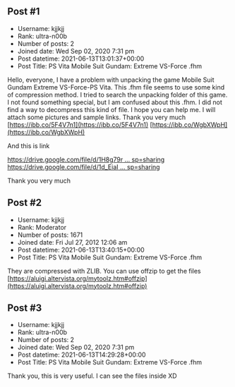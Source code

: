 ## Post #1
- Username: kjjkjj
- Rank: ultra-n00b
- Number of posts: 2
- Joined date: Wed Sep 02, 2020 7:31 pm
- Post datetime: 2021-06-13T13:01:37+00:00
- Post Title: PS Vita Mobile Suit Gundam: Extreme VS-Force .fhm

Hello, everyone, I have a problem with unpacking the game Mobile Suit Gundam Extreme VS-Force-PS Vita. This .fhm file seems to use some kind of compression method. I tried to search the unpacking folder of this game. I not found something special, but I am confused about this .fhm. I did not find a way to decompress this kind of file. I hope you can help me. I will attach some pictures and sample links.
Thank you very much
[https://ibb.co/5F4V7n1](https://ibb.co/5F4V7n1)
[https://ibb.co/WgbXWpH](https://ibb.co/WgbXWpH)

And this is link

[https://drive.google.com/file/d/1H8g79r ... sp=sharing](https://drive.google.com/file/d/1H8g79rMgpIybMb5bDLKIQYBka4MkGPYg/view?usp=sharing)
[https://drive.google.com/file/d/1d_EiaI ... sp=sharing](https://drive.google.com/file/d/1d_EiaI-9NIDFpe56eG2VBdB9w1wuxmku/view?usp=sharing)

Thank you very much
## Post #2
- Username: kjjkjj
- Rank: Moderator
- Number of posts: 1671
- Joined date: Fri Jul 27, 2012 12:06 am
- Post datetime: 2021-06-13T13:40:15+00:00
- Post Title: PS Vita Mobile Suit Gundam: Extreme VS-Force .fhm

They are compressed with ZLIB. You can use offzip to get the files
[https://aluigi.altervista.org/mytoolz.htm#offzip](https://aluigi.altervista.org/mytoolz.htm#offzip)
## Post #3
- Username: kjjkjj
- Rank: ultra-n00b
- Number of posts: 2
- Joined date: Wed Sep 02, 2020 7:31 pm
- Post datetime: 2021-06-13T14:29:28+00:00
- Post Title: PS Vita Mobile Suit Gundam: Extreme VS-Force .fhm

Thank you, this is very useful.
I can see the files inside XD
